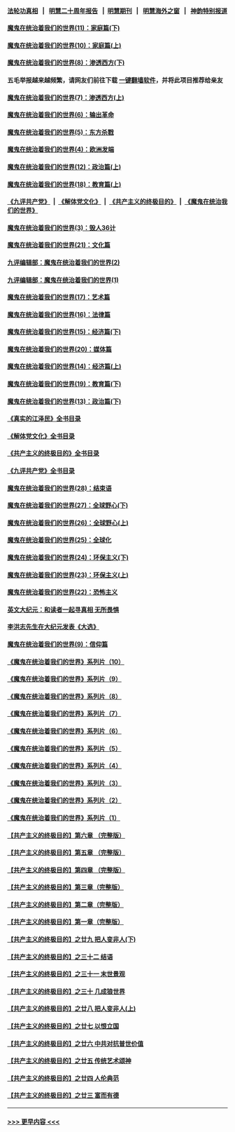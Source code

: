 #### [法轮功真相](https://github.com/gfw-breaker/truth/blob/master/README.md?t=0) &nbsp;&nbsp;|&nbsp;&nbsp; [明慧二十周年报告](https://github.com/gfw-breaker/mh-reports/blob/master/README.md?t=0) &nbsp;&nbsp;|&nbsp;&nbsp;[明慧期刊](https://github.com/gfw-breaker/mh-qikan) &nbsp;&nbsp;|&nbsp;&nbsp; [明慧海外之窗](https://github.com/gfw-breaker/mh-news/blob/master/README.md?t=0) &nbsp;&nbsp;|&nbsp;&nbsp; [神韵特别报道](https://github.com/gfw-breaker/mh-news/blob/master/shenyun.md?t=0)
#### [魔鬼在统治着我们的世界(11)：家庭篇(下)](../pages/nsc422/n10440961.md?t=12050550) 
#### [魔鬼在统治着我们的世界(10)：家庭篇(上)](../pages/nsc422/n10435448.md?t=12050550) 
#### [魔鬼在统治着我们的世界(8)：渗透西方(下)](../pages/nsc422/n10429603.md?t=12050550) 
#### 五毛举报越来越频繁，请网友们前往下载 [一键翻墙软件](https://github.com/gfw-breaker/ssr-accounts)，并将此项目推荐给亲友
#### [魔鬼在统治着我们的世界(7)：渗透西方(上)](../pages/nsc422/n10426013.md?t=12050550) 
#### [魔鬼在统治着我们的世界(6)：输出革命](../pages/nsc422/n10421536.md?t=12050550) 
#### [魔鬼在统治着我们的世界(5)：东方杀戮](../pages/nsc422/n10417707.md?t=12050550) 
#### [魔鬼在统治着我们的世界(4)：欧洲发端](../pages/nsc422/n10414890.md?t=12050550) 
#### [魔鬼在统治着我们的世界(12)：政治篇(上)](../pages/nsc422/n10444576.md?t=12050550) 
#### [魔鬼在统治着我们的世界(18)：教育篇(上)](../pages/nsc422/n10526970.md?t=12050550) 
#### [《九评共产党》](https://github.com/begood0513/9ping.md/blob/master/README.md) &nbsp;|&nbsp; [《解体党文化》](../../../../jtdwh.md/blob/master/README.md)  &nbsp;|&nbsp; [《共产主义的终极目的》](../../../../gczydzjmd.md/blob/master/README.md) &nbsp;|&nbsp; [《魔鬼在统治我们的世界》](../../../../mgztzwmdsj.md/blob/master/README.md) 
#### [魔鬼在统治着我们的世界(3)：毁人36计](../pages/nsc422/n10411583.md?t=12050550) 
#### [魔鬼在统治着我们的世界(21)：文化篇](../pages/nsc422/n10597706.md?t=12050550) 
#### [九评编辑部：魔鬼在统治着我们的世界(2)](../pages/nsc422/n10410036.md?t=12050550) 
#### [九评编辑部：魔鬼在统治着我们的世界(1)](../pages/nsc422/n10406825.md?t=12050550) 
#### [魔鬼在统治着我们的世界(17)：艺术篇](../pages/nsc422/n10499093.md?t=12050550) 
#### [魔鬼在统治着我们的世界(16)：法律篇](../pages/nsc422/n10485969.md?t=12050550) 
#### [魔鬼在统治着我们的世界(15)：经济篇(下)](../pages/nsc422/n10469975.md?t=12050550) 
#### [魔鬼在统治着我们的世界(20)：媒体篇](../pages/nsc422/n10586579.md?t=12050550) 
#### [魔鬼在统治着我们的世界(14)：经济篇(上)](../pages/nsc422/n10457370.md?t=12050550) 
#### [魔鬼在统治着我们的世界(19)：教育篇(下)](../pages/nsc422/n10564808.md?t=12050550) 
#### [魔鬼在统治着我们的世界(13)：政治篇(下)](../pages/nsc422/n10448270.md?t=12050550) 
#### [《真实的江泽民》全书目录](../pages/nsc422/n13721399.md?t=12050550) 
#### [《解体党文化》全书目录](../pages/nsc422/n13721157.md?t=12050550) 
#### [《共产主义的终极目的》全书目录](../pages/nsc422/n13721048.md?t=12050550) 
#### [《九评共产党》全书目录](../pages/nsc422/n13708085.md?t=12050550) 
#### [魔鬼在统治着我们的世界(28)：结束语](../pages/nsc422/n10936246.md?t=12050550) 
#### [魔鬼在统治着我们的世界(27)：全球野心(下)](../pages/nsc422/n10928319.md?t=12050550) 
#### [魔鬼在统治着我们的世界(26)：全球野心(上)](../pages/nsc422/n10900318.md?t=12050550) 
#### [魔鬼在统治着我们的世界(25)：全球化](../pages/nsc422/n10788205.md?t=12050550) 
#### [魔鬼在统治着我们的世界(24)：环保主义(下)](../pages/nsc422/n10695307.md?t=12050550) 
#### [魔鬼在统治着我们的世界(23)：环保主义(上)](../pages/nsc422/n10688613.md?t=12050550) 
#### [魔鬼在统治着我们的世界(22)：恐怖主义](../pages/nsc422/n10614727.md?t=12050550) 
#### [英文大纪元：和读者一起寻真相 无所畏惧](../pages/nsc422/n12542027.md?t=12050550) 
#### [李洪志先生在大纪元发表《大选》](../pages/nsc422/n12534746.md?t=12050550) 
#### [魔鬼在统治着我们的世界(9)：信仰篇](../pages/nsc422/n10432159.md?t=12050550) 
#### [《魔鬼在统治着我们的世界》系列片（10）](../pages/nsc422/n12292670.md?t=12050550) 
#### [《魔鬼在统治着我们的世界》系列片（9）](../pages/nsc422/n12290859.md?t=12050550) 
#### [《魔鬼在统治着我们的世界》系列片（8）](../pages/nsc422/n12287445.md?t=12050550) 
#### [《魔鬼在统治着我们的世界》系列片（7）](../pages/nsc422/n12283425.md?t=12050550) 
#### [《魔鬼在统治着我们的世界》系列片（6）](../pages/nsc422/n12282314.md?t=12050550) 
#### [《魔鬼在统治着我们的世界》系列片（5）](../pages/nsc422/n12281419.md?t=12050550) 
#### [《魔鬼在统治着我们的世界》系列片（4）](../pages/nsc422/n12274024.md?t=12050550) 
#### [《魔鬼在统治着我们的世界》系列片（3）](../pages/nsc422/n12271322.md?t=12050550) 
#### [《魔鬼在统治着我们的世界》系列片（2）](../pages/nsc422/n12269049.md?t=12050550) 
#### [《魔鬼在统治着我们的世界》系列片（1）](../pages/nsc422/n12267575.md?t=12050550) 
#### [【共产主义的终极目的】第六章 （完整版）](../pages/nsc422/n11428913.md?t=12050550) 
#### [【共产主义的终极目的】第五章 （完整版）](../pages/nsc422/n11428912.md?t=12050550) 
#### [【共产主义的终极目的】第四章 （完整版）](../pages/nsc422/n11428907.md?t=12050550) 
#### [【共产主义的终极目的】第三章（完整版）](../pages/nsc422/n11428848.md?t=12050550) 
#### [【共产主义的终极目的】第二章（完整版）](../pages/nsc422/n11428831.md?t=12050550) 
#### [【共产主义的终极目的】第一章（完整版）](../pages/nsc422/n11417651.md?t=12050550) 
#### [【共产主义的终极目的】之廿九 把人变非人(下)](../pages/nsc422/n11344140.md?t=12050550) 
#### [【共产主义的终极目的】之三十二 结语](../pages/nsc422/n11360535.md?t=12050550) 
#### [【共产主义的终极目的】之三十一 末世景观](../pages/nsc422/n11351129.md?t=12050550) 
#### [【共产主义的终极目的】之三十 几成狼世界](../pages/nsc422/n11348280.md?t=12050550) 
#### [【共产主义的终极目的】之廿八 把人变非人(上)](../pages/nsc422/n11340492.md?t=12050550) 
#### [【共产主义的终极目的】之廿七 以恨立国](../pages/nsc422/n11336944.md?t=12050550) 
#### [【共产主义的终极目的】之廿六 中共对抗普世价值](../pages/nsc422/n11324785.md?t=12050550) 
#### [【共产主义的终极目的】之廿五 传统艺术颂神](../pages/nsc422/n11296396.md?t=12050550) 
#### [【共产主义的终极目的】之廿四 人伦典范](../pages/nsc422/n11296397.md?t=12050550) 
#### [【共产主义的终极目的】之廿三 富而有德](../pages/nsc422/n11283598.md?t=12050550) 

----
#### [ >>> 更早内容 <<< ](../indexes/nsc422-earlier.md)
